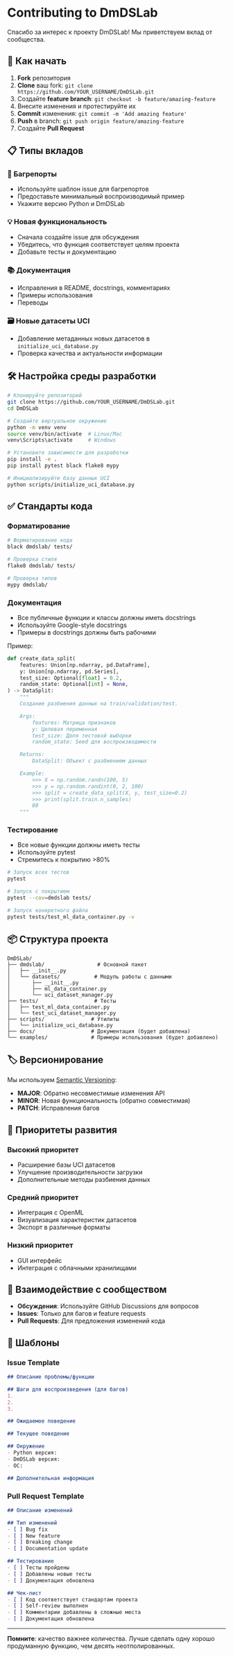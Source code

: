 # Contributing to DmDSLab

Спасибо за интерес к проекту DmDSLab! Мы приветствуем вклад от сообщества.

## 🚀 Как начать

1. **Fork** репозитория
2. **Clone** ваш fork: `git clone https://github.com/YOUR_USERNAME/DmDSLab.git`
3. Создайте **feature branch**: `git checkout -b feature/amazing-feature`
4. Внесите изменения и протестируйте их
5. **Commit** изменения: `git commit -m 'Add amazing feature'`
6. **Push** в branch: `git push origin feature/amazing-feature`
7. Создайте **Pull Request**

## 📋 Типы вкладов

### 🐛 Багрепорты
- Используйте шаблон issue для багрепортов
- Предоставьте минимальный воспроизводимый пример
- Укажите версию Python и DmDSLab

### 💡 Новая функциональность
- Сначала создайте issue для обсуждения
- Убедитесь, что функция соответствует целям проекта
- Добавьте тесты и документацию

### 📚 Документация
- Исправления в README, docstrings, комментариях
- Примеры использования
- Переводы

### 🗃️ Новые датасеты UCI
- Добавление метаданных новых датасетов в `initialize_uci_database.py`
- Проверка качества и актуальности информации

## 🛠️ Настройка среды разработки

```bash
# Клонируйте репозиторий
git clone https://github.com/YOUR_USERNAME/DmDSLab.git
cd DmDSLab

# Создайте виртуальное окружение
python -m venv venv
source venv/bin/activate  # Linux/Mac
venv\Scripts\activate     # Windows

# Установите зависимости для разработки
pip install -e .
pip install pytest black flake8 mypy

# Инициализируйте базу данных UCI
python scripts/initialize_uci_database.py
```

## ✅ Стандарты кода

### Форматирование
```bash
# Форматирование кода
black dmdslab/ tests/

# Проверка стиля
flake8 dmdslab/ tests/

# Проверка типов
mypy dmdslab/
```

### Документация
- Все публичные функции и классы должны иметь docstrings
- Используйте Google-style docstrings
- Примеры в docstrings должны быть рабочими

Пример:
```python
def create_data_split(
    features: Union[np.ndarray, pd.DataFrame],
    y: Union[np.ndarray, pd.Series],
    test_size: Optional[float] = 0.2,
    random_state: Optional[int] = None,
) -> DataSplit:
    """
    Создание разбиения данных на train/validation/test.

    Args:
        features: Матрица признаков
        y: Целевая переменная
        test_size: Доля тестовой выборки
        random_state: Seed для воспроизводимости

    Returns:
        DataSplit: Объект с разбиением данных

    Example:
        >>> X = np.random.randn(100, 5)
        >>> y = np.random.randint(0, 2, 100)
        >>> split = create_data_split(X, y, test_size=0.2)
        >>> print(split.train.n_samples)
        80
    """
```

### Тестирование
- Все новые функции должны иметь тесты
- Используйте pytest
- Стремитесь к покрытию >80%

```bash
# Запуск всех тестов
pytest

# Запуск с покрытием
pytest --cov=dmdslab tests/

# Запуск конкретного файла
pytest tests/test_ml_data_container.py -v
```

## 📦 Структура проекта

```
DmDSLab/
├── dmdslab/                 # Основной пакет
│   ├── __init__.py
│   └── datasets/           # Модуль работы с данными
│       ├── __init__.py
│       ├── ml_data_container.py
│       └── uci_dataset_manager.py
├── tests/                  # Тесты
│   ├── test_ml_data_container.py
│   └── test_uci_dataset_manager.py
├── scripts/               # Утилиты
│   └── initialize_uci_database.py
├── docs/                  # Документация (будет добавлена)
└── examples/              # Примеры использования (будет добавлено)
```

## 🏷️ Версионирование

Мы используем [Semantic Versioning](https://semver.org/):
- **MAJOR**: Обратно несовместимые изменения API
- **MINOR**: Новая функциональность (обратно совместимая)
- **PATCH**: Исправления багов

## 🎯 Приоритеты развития

### Высокий приоритет
- Расширение базы UCI датасетов
- Улучшение производительности загрузки
- Дополнительные методы разбиения данных

### Средний приоритет
- Интеграция с OpenML
- Визуализация характеристик датасетов
- Экспорт в различные форматы

### Низкий приоритет
- GUI интерфейс
- Интеграция с облачными хранилищами

## 🤝 Взаимодействие с сообществом

- **Обсуждения**: Используйте GitHub Discussions для вопросов
- **Issues**: Только для багов и feature requests
- **Pull Requests**: Для предложения изменений кода

## 📝 Шаблоны

### Issue Template
```markdown
## Описание проблемы/функции

## Шаги для воспроизведения (для багов)
1. 
2. 
3. 

## Ожидаемое поведение

## Текущее поведение

## Окружение
- Python версия:
- DmDSLab версия:
- ОС:

## Дополнительная информация
```

### Pull Request Template
```markdown
## Описание изменений

## Тип изменений
- [ ] Bug fix
- [ ] New feature
- [ ] Breaking change
- [ ] Documentation update

## Тестирование
- [ ] Тесты пройдены
- [ ] Добавлены новые тесты
- [ ] Документация обновлена

## Чек-лист
- [ ] Код соответствует стандартам проекта
- [ ] Self-review выполнен
- [ ] Комментарии добавлены в сложные места
- [ ] Документация обновлена
```

---

**Помните**: качество важнее количества. Лучше сделать одну хорошо продуманную функцию, чем десять неотполированных.